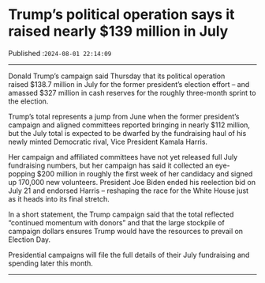 # Trump’s political operation says it raised nearly $139 million in July

Published :`2024-08-01 22:14:09`

---

Donald Trump’s campaign said Thursday that its political operation raised $138.7 million in July for the former president’s election effort – and amassed $327 million in cash reserves for the roughly three-month sprint to the election.

Trump’s total represents a jump from June when the former president’s campaign and aligned committees reported bringing in nearly $112 million, but the July total is expected to be dwarfed by the fundraising haul of his newly minted Democratic rival, Vice President Kamala Harris.

Her campaign and affiliated committees have not yet released full July fundraising numbers, but her campaign has said it collected an eye-popping $200 million in roughly the first week of her candidacy and signed up 170,000 new volunteers. President Joe Biden ended his reelection bid on July 21 and endorsed Harris – reshaping the race for the White House just as it heads into its final stretch.

In a short statement, the Trump campaign said that the total reflected “continued momentum with donors” and that the large stockpile of campaign dollars ensures Trump would have the resources to prevail on Election Day.

Presidential campaigns will file the full details of their July fundraising and spending later this month.

---

